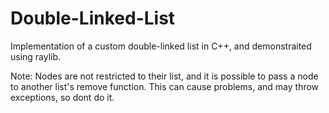 # Double-Linked-List
Implementation of a custom double-linked list in C++, and demonstraited using raylib.

Note: Nodes are not restricted to their list, and it is possible to pass a node to another list's remove function.
This can cause problems, and may throw exceptions, so dont do it.
